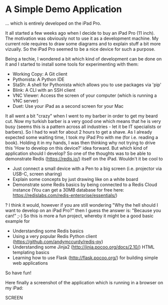 # A Simple Demo Application 

... which is entirely developed on the iPad Pro.

It all started a few weeks ago when I decide to buy an iPad Pro (11 inch). The motivation was obviously not to use it as a development machine. My current role requires to draw some diagrams and to explain stuff a bit more vizually. So the iPad Pro seemed to be a nice device for such a purpose.

Being a techie, I wondered a bit which kind of development can be done on it and I started to install some tools for experimenting with them:

* Working Copy: A Git client
* Pythonista: A Python IDE
* StaSh: A shell for Pythonista which allows you to use packages via 'pip'
* Blink: A CLI with an SSH client
* VNC Viewer: Access the screen of your computer (which is running a VNC server)
* Duet: Use your iPad as a second screen for your Mac

It all went a bit "crazy" when I went to my barber in order to get my beard cut. Now my turkish barber is a very good one which means that he is very busy (seems this is a pattern across all industries - let it be IT specialists or barbers). So I had to wait for about 2 hours to get a shave. As I already expected some waiting time, I took my iPad Pro with me (for i.e. reading a book). Holding it in my hands, I was then thinking why not trying to drive this 'How to develop on this device?' idea forward. But which kind of application should I develop? So one of the thoughts was to be able to demonstrate Redis (https://redis.io/) itself on the iPad. Wouldn't it be cool to

* Just connect a small device with a Pen to a big screen (i.e. projector via USB-C, screen sharing)
* Explain some concepts by just drawing like on a white board
* Demonstrate some Redis basics by being connected to a Redis Cloud instance (You can get a 30MB database for free here: https://redislabs.com/redis-enterprise/essentials/)

? I think it would, however if you are still wondering "Why the hell should I want to develop on an iPad Pro?" then I guess the answer is: "Because you can!" ;-) So this is more a fun project, whereby it might be a good basic example for

* Understanding some Redis basics
* Using a very popular Redis Python client (https://github.com/andymccurdy/redis-py)
* Understanding some Jinja2 (http://jinja.pocoo.org/docs/2.10/) HTML templating basics
* Learning how to use Flask (http://flask.pocoo.org/) for building simple web applications

So have fun!

Here finally a screenshot of the application which is running in a browser on my iPad:

SCREEN

